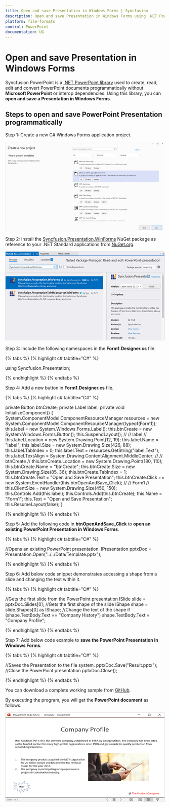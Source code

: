 ```yaml
---
title: Open and save Presentation in Windows Forms | Syncfusion
description: Open and save Presentation in Windows Forms using .NET PowerPoint library (Presentation) without Microsoft PowerPoint or interop dependencies.
platform: file-formats
control: PowerPoint
documentation: UG
---
```


# Open and save Presentation in Windows Forms

Syncfusion PowerPoint is a [.NET PowerPoint library](https://www.syncfusion.com/document-processing/powerpoint-framework/net) used to create, read, edit and convert PowerPoint documents programmatically without **Microsoft PowerPoint** or interop dependencies. Using this library, you can **open and save a Presentation in Windows Forms**.

## Steps to open and save PowerPoint Presentation programmatically

Step 1: Create a new C# Windows Forms application project.

![Create Windows Forms project](Workingwith_Windows/Project-Open-and-Save.png)

Step 2: Install the [Syncfusion.Presentation.WinForms](https://www.nuget.org/packages/Syncfusion.Presentation.WinForms/) NuGet package as reference to your .NET Standard applications from [NuGet.org](https://www.nuget.org/).

![Install Syncfusion.Presentation.WinForms Nuget Package](Workingwith_Windows/Nuget-Package-Open-and-Save.png)

Step 3: Include the following namespaces in the **Form1.Designer.cs** file.

{% tabs %}
{% highlight c# tabtitle="C#" %}

using Syncfusion.Presentation;

{% endhighlight %}
{% endtabs %}

Step 4: Add a new button in **Form1.Designer.cs** file.

{% tabs %}
{% highlight c# tabtitle="C#" %}

private Button btnCreate;
private Label label;
private void InitializeComponent()
{
    System.ComponentModel.ComponentResourceManager resources = new System.ComponentModel.ComponentResourceManager(typeof(Form1));
    this.label = new System.Windows.Forms.Label();
    this.btnCreate = new System.Windows.Forms.Button();
    this.SuspendLayout();
    // 
    // label
    // 
    this.label.Location = new System.Drawing.Point(12, 19);
    this.label.Name = "label";
    this.label.Size = new System.Drawing.Size(426, 88);
    this.label.TabIndex = 0;
    this.label.Text = resources.GetString("label.Text");
    this.label.TextAlign = System.Drawing.ContentAlignment.MiddleCenter;
    // 
    // btnCreate
    // 
    this.btnCreate.Location = new System.Drawing.Point(180, 110);
    this.btnCreate.Name = "btnCreate";
    this.btnCreate.Size = new System.Drawing.Size(85, 36);
    this.btnCreate.TabIndex = 1;
    this.btnCreate.Text = "Open and Save Presentation";
    this.btnCreate.Click += new System.EventHandler(this.btnOpenAndSave_Click);
    // 
    // Form1
    // 
    this.ClientSize = new System.Drawing.Size(450, 150);
    this.Controls.Add(this.label);
    this.Controls.Add(this.btnCreate);
    this.Name = "Form1";
    this.Text = "Open and Save Presentation";
    this.ResumeLayout(false);
}

{% endhighlight %}
{% endtabs %}

Step 5: Add the following code in **btnOpenAndSave_Click** to **open an existing PowerPoint Presentation in Windows Forms**.

{% tabs %}
{% highlight c# tabtitle="C#" %}

//Opens an existing PowerPoint presentation.
IPresentation pptxDoc = Presentation.Open("../../Data/Template.pptx");

{% endhighlight %}
{% endtabs %}

Step 6: Add below code snippet demonstrates accessing a shape from a slide and changing the text within it.

{% tabs %}
{% highlight c# tabtitle="C#" %}

//Gets the first slide from the PowerPoint presentation
ISlide slide = pptxDoc.Slides[0];
//Gets the first shape of the slide
IShape shape = slide.Shapes[0] as IShape;
//Change the text of the shape
if (shape.TextBody.Text == "Company History")
    shape.TextBody.Text = "Company Profile";

{% endhighlight %}
{% endtabs %}

Step 7: Add below code example to **save the PowerPoint Presentation in Windows Forms**.

{% tabs %}
{% highlight c# tabtitle="C#" %}

//Saves the Presentation to the file system.
pptxDoc.Save("Result.pptx");
//Close the PowerPoint presentation
pptxDoc.Close();

{% endhighlight %}
{% endtabs %}

You can download a complete working sample from [GitHub](https://github.com/SyncfusionExamples/PowerPoint-Examples/tree/master/Read-and-save-PowerPoint-presentation/Open-and-save-PowerPoint/Windows-Forms).

By executing the program, you will get the **PowerPoint document** as follows.

![Windows Forms output PowerPoint document](Workingwith_Core/Open-and-Save-output-image.png)